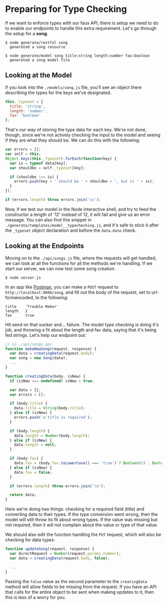 # Preparing for Type Checking

If we want to enforce types with our faux API, there is setup we need to do to enable our endpoints to handle this extra requirement. Let's go through the setup for a **song**.

``` shell
$ node generate/restful song
  generated a song resource

$ node generate/model song title:string length:number fav:boolean
  generated a song model file
```

## Looking at the Model

If you look into the `./models/song.js` file, you'll see an object there describing the types for the keys we've designated. 

``` js
this._typeset = {
  title: 'string',
  length: 'number',
  fav: 'boolean'
};
```

That's our way of storing the type data for each key. We're not done, though, since we're not actively checking the input to the model and seeing if they are what they should be. We can do this with the following:

``` js
var errors = [];
var self = this;
Object.keys(this._typeset).forEach(function(key) {
  var is = typeof data[key];
  var shouldbe = self._typeset[key];

  if (shouldbe !== is) {
    errors.push(key + ' should be ' + shouldbe + ', but is ' + is);
  }
});

if (errors.length) throw errors.join('\n');
```

Now, if we test our model in the Node interactive shell, and try to feed the constructor a length of '12' instead of 12, it will fail and give us an error message. You can also find this snippet in `./generate/templates/model__typechecking.js`, and it's safe to stick it after the `_typeset` object declaration and before the `data.date` check.

## Looking at the Endpoints

Moving on to the `./api/songs.js` file, where the requests will get handled, we can look at all the functions for all the methods we're handling. If we start our server, we can now test some song creation.

``` shell
$ node server.js
```

In an app like [Postman](https://chrome.google.com/webstore/detail/postman/fhbjgbiflinjbdggehcddcbncdddomop), you can make a `POST` request to `http://localhost:9000/song`, and fill out the body of the request, set to url-formencoded, to the following:

```
title    'Trouble Maker'
length   2
fav      true
```

Hit send on that sucker and... failure. The model type checking is doing it's job, and throwing a fit about the length and fav data, saying that it's being fed strings. Let's help our endpoint out:

``` js
// in ./api/songs.api
function makeNewSong(request, response) {
  var data = creatingData(request.body);
  var song = new Song(data);
  ...
}

function creatingData(body, isNew) {
  if (isNew === undefined) isNew = true;

  var data = {};
  var errors = [];

  if (body.title) {
    data.title = String(body.title);
  } else if (isNew) {
    errors.push('a title is required');
  }

  if (body.length) {
    data.length = Number(body.length);
  } else if (isNew) {
    data.length = null;
  }

  if (body.fav) {
    data.fav = (body.fav.toLowerCase() === 'true') ? Boolean(1) : Boolean(0);
  } else if (isNew) {
    data.fav = false;
  }

  if (errors.length) throw errors.join('\n');

  return data;
}
```

Here we're doing two things: checking for a required field (title) and converting data to their types. If the type conversion went wrong, then the model will still throw its fit about wrong types. If the value was missing but not required, then it will not complain about the value or type of that value.

We should also edit the function handling the `PUT` request, which will also be checking for data types:

``` js
function updateSong(request, response) {
  var directRequest = Number(request.params.nummer);
  var data = creatingData(request.body, false);

  ...
}
```

Passing the `false` value as the second parameter to the `creatingData` method will allow fields to be missing from the request. If you have an API that calls for the entire object to be sent when making updates to it, then this is less of a worry for you.
